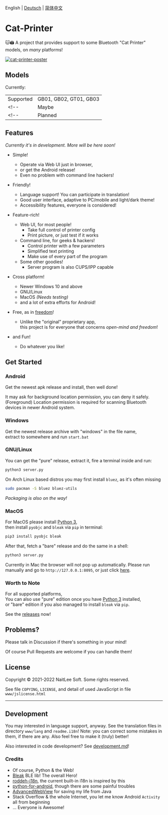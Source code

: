 English | [Deutsch](./readme.i18n/README.de_DE.md) | [简体中文](./readme.i18n/README.zh_CN.md)

# Cat-Printer

🐱🖨 A project that provides support to some Bluetooth "Cat Printer" models, on *many* platforms!

[![cat-printer-poster](https://repository-images.githubusercontent.com/403563361/ad018f6e-3a6e-4028-84b2-205f7d35c22b)](https://repository-images.githubusercontent.com/403563361/ad018f6e-3a6e-4028-84b2-205f7d35c22b)

## Models

Currently:

|    |    |
|----|----|
| Supported | GB01, GB02, GT01, GB03  |
<!-- | Maybe     | N/A | -->
<!-- | Planned   | N/A | -->

## Features

*Currently it's in development. More will be here soon!*

- Simple!
  - Operate via Web UI just in browser,
  - or get the Android release!
  - Even no problem with command line hackers!

- Friendly!
  - Language support! You can participate in translation!
  - Good user interface, adaptive to PC/mobile and light/dark theme!
  - Accessibility features, everyone is considered!

- Feature-rich!
  - Web UI, for most people!
    - Take full control of printer config
    - Print picture, or just test if it works
  - Command line, for geeks & hackers!
    - Control printer with a few parameters
    - Simplified text printing
    - Make use of every part of the program
  - Some other goodies!
    - Server program is also CUPS/IPP capable

- Cross platform!
  - Newer Windows 10 and above
  - GNU/Linux
  - MacOS *(Needs testing)*
  - and a lot of extra efforts for Android!

- Free, as in [freedom](https://www.gnu.org/philosophy/free-sw.html)!
  - Unlike the "original" proprietary app,  
    this project is for everyone that concerns *open-mind and freedom*!

- and Fun!
  - Do whatever you like!

## Get Started

### Android

Get the newest apk release and install, then well done!

It may ask for background location permission, you can deny it safely.  
(Foreground) Location permission is required for scanning Bluetooth devices in newer Android system.

### Windows

Get the newest release archive with "windows" in the file name,  
extract to somewhere and run `start.bat`

### GNU/Linux

You can get the "pure" release, extract it, fire a terminal inside and run:  
```bash
python3 server.py
```

On Arch Linux based distros you may first install `bluez`, as it's often missing  
```bash
sudo pacman -S bluez bluez-utils
```

*Packaging is also on the way!*

### MacOS

For MacOS please install [Python 3](https://www.python.org/),  
then install `pyobjc` and `bleak` via `pip` in terminal:  
```bash
pip3 install pyobjc bleak
```

After that, fetch a "bare" release and do the same in a shell:  
```bash
python3 server.py
```

Currently in Mac the browser will not pop up automatically. Please run manually and go to `http://127.0.0.1:8095`, or just click [here](http://127.0.0.1:8095).

### Worth to Note

For all supported platforms,  
You can also use "pure" edition once you have [Python 3](https://www.python.org/) installed,  
or "bare" edition if you also managed to install `bleak` via `pip`.

See the [releases](https://github.com/NaitLee/Cat-Printer/releases) now!

## Problems?

Please talk in Discussion if there's something in your mind!

Of course Pull Requests are welcome if you can handle them!

## License

Copyright © 2021-2022 NaitLee Soft. Some rights reserved.

See file `COPYING`, `LICENSE`, and detail of used JavaScript in file `www/jslicense.html`

--------

## Development

You may interested in language support, anyway. See the translation files in directory `www/lang` and `readme.i18n`!
Note: you can correct some mistakes in them, if there are any. Also feel free to make it (truly) better!

Also interested in code development? See [development.md](development.md)!

### Credits

- Of course, Python & the Web!
- [Bleak](https://bleak.readthedocs.io/en/latest/) BLE lib! The overall Hero!
- [roddeh-i18n](https://github.com/roddeh/i18njs), the current built-in i18n is inspired by this
- [python-for-android](https://python-for-android.readthedocs.io/en/latest/), though there are some painful troubles
- [AdvancedWebView](https://github.com/delight-im/Android-AdvancedWebView) for saving my life from Java
- Stack Overflow & the whole Internet, you let me know Android `Activity` all from beginning
- ... Everyone is Awesome!
